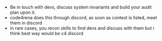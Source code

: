 - Be in touch with devs, discuss system invariants and build your audit plan upon it.
- code4rena does this through discord, as soon as contest is listed, meet them in discord
- in rare cases, you recon skills to find devs and discuss with them but i think best way would be c4 discord
